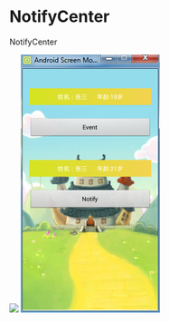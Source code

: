 # NotifyCenter
NotifyCenter


![](https://camo.githubusercontent.com/64d506383be67decddf8968e3b0072c3e9ba4a84/68747470733a2f2f696d672e736869656c64732e696f2f686578706d2f6c2f706c75672e737667)
![](https://github.com/longtaoge/NotifyCenter/blob/master/res/drawable/notify.png)
